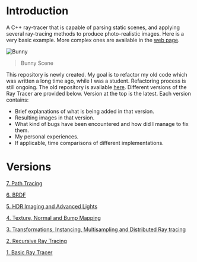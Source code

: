 # Introduction

A C++ ray-tracer that is capable of parsing static scenes, and applying several ray-tracing methods to produce photo-realistic images. Here is a very basic example. More complex ones are available in the [web page](https://badiba.github.io/raytracer/).

![Bunny][bunny]

> Bunny Scene

This repository is newly created. My goal is to refactor my old code which was written a long time ago, while I was a student. Refactoring process is still ongoing. The old repository is available [here](https://github.com/badiba/raytracer-795). Different versions of the Ray Tracer are provided below. Version at the top is the latest. Each version contains:

- Brief explanations of what is being added in that version.
- Resulting images in that version.
- What kind of bugs have been encountered and how did I manage to fix them.
- My personal experiences.
- If applicable, time comparisons of different implementations.

# Versions

[7. Path Tracing](/pages/Page7.md)

[6. BRDF](/pages/Page6.md)

[5. HDR Imaging and Advanced Lights](/pages/Page5.md)

[4. Texture, Normal and Bump Mapping](/pages/Page4.md)

[3. Transformations, Instancing, Multisampling and Distributed Ray tracing](/pages/Page3.md)

[2. Recursive Ray Tracing](/pages/Page2.md)

[1. Basic Ray Tracer](/pages/Page1.md)

[bunny]:           https://github.com/badiba/raytracer/blobs/assets/hw1-bunny-correct.jpg